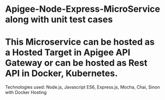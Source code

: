 # Apigee-Node-Express-MicroService along with unit test cases

# This Microservice can be hosted as a Hosted Target in Apigee API Gateway or can be hosted as Rest API in Docker, Kubernetes.

Technologies used: Node.js, Javascript ES6, Express.js, Mocha, Chai, Sinon with Docker Hosting

